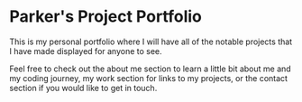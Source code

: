 # Parker's Project Portfolio

This is my personal portfolio where I will have all of the notable projects that I have made displayed for anyone to see.

Feel free to check out the about me section to learn a little bit about me and my coding journey, my work section for links to my projects, or the contact section if you would like to get in touch.
